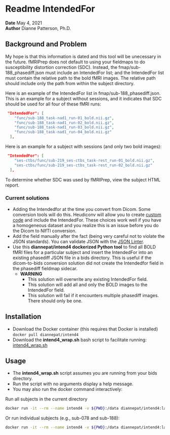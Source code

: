 # Readme IntendedFor
**Date** May 4, 2021   
**Author** Dianne Patterson, Ph.D.  

## Background and Problem

My hope is that this information is dated and this tool will be unecessary in the future.
fMRIPrep does not default to using your fieldmaps to do susceptibility distortion correction (SDC). Instead, the fmap/sub-188_phasediff.json must include an IntendedFor list; and the IntendedFor list must contain the relative path to the bold fMRI images. The relative path should include only the path from within the subject directory.

Here is an example of the IntendedFor list in fmap/sub-188_phasediff.json. This is an example for a subject without sessions, and it indicates that SDC should be used for all four of these fMRI runs:

```json
 "IntendedFor": [
    "func/sub-188_task-nad1_run-01_bold.nii.gz",
    "func/sub-188_task-nad1_run-02_bold.nii.gz",
    "func/sub-188_task-nad1_run-03_bold.nii.gz",
    "func/sub-188_task-nad1_run-04_bold.nii.gz"
  ],
```

Here is an example for a subject with sessions (and only two bold images):

```json
 "IntendedFor": [
    "ses-ctbs/func/sub-219_ses-ctbs_task-rest_run-01_bold.nii.gz",
    "ses-ctbs/func/sub-219_ses-ctbs_task-rest_run-02_bold.nii.gz"
  ],
``` 
To determine whether SDC was used by fMRIPrep, view the subject HTML report.

### Current solutions
- Adding the Intendedfor at the time you convert from Dicom.  Some conversion tools will do this.  Heudiconv will allow you to create [custom code](https://fw-heudiconv.readthedocs.io/en/latest/heuristic.html#fw_heudiconv.example_heuristics.demo.IntendedFor) and include the IntendedFor.  These choices work well if you have a homogeneous dataset and you realize this is an issue before you do the Dicom to NIfTI conversion.
- Add the field manually after the fact (being very careful not to violate the JSON standards).  You can validate JSON with the [JSON Linter](https://jsonlint.com/).
- Use this **diannepat/intend4 dockerized Python tool** to find all BOLD fMRI files for a particular subject and insert the IntendedFor into an existing phasediff JSON file in a bids directory. This is useful if the dicom-to-bids conversion solution did not create the Intendedfor field in the phasediff fieldmap sidecar.
    - **WARNING** 
        - This solution will overwrite any existing IntendedFor field.
        - This solution will add all and only the BOLD images to the IntendedFor field.
        - This solution will fail if it encounters multiple phasediff images. There should only be one.

## Installation

- Download the Docker container (this requires that Docker is installed)
`docker pull diannepat/intend4`  
- Download the **intend4_wrap.sh** bash script to facilitate running:
[intend4_wrap.sh](https://bitbucket.org/dpat/tools/raw/master/LIBRARY/intend4_wrap.sh)

## Usage 

- The **intend4_wrap.sh** script assumes you are running from your bids directory.  
- Run the script with no arguments display a help message. 
- You may also run the docker command interactively: 

Run all subjects in the current directory
```bash
docker run -it --rm --name intend4 -v ${PWD}:/data diannepat/intend4:latest --verbose --bids_dir=/data
```
Or run individual subjects (e.g., sub-078 and sub-188):
```bash
docker run -it --rm --name intend4 -v ${PWD}:/data diannepat/intend4:latest --verbose --bids_dir=/data --participant_label 078 188
```